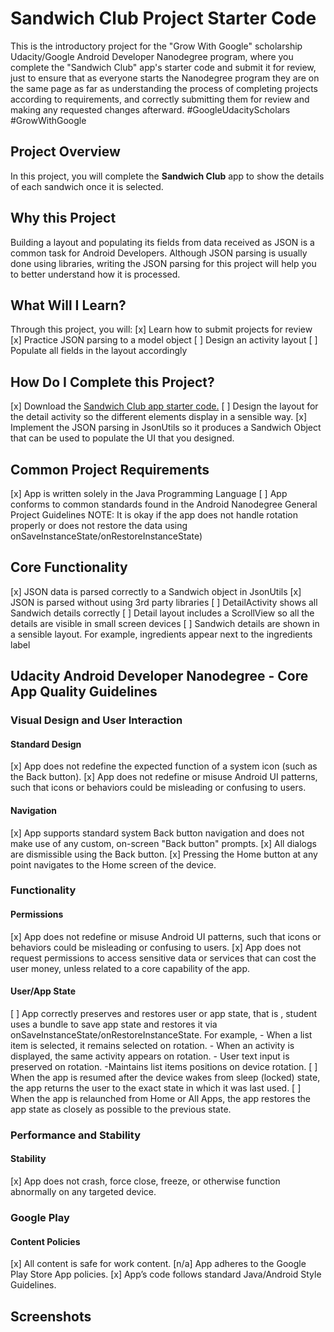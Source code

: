 # Sandwich Club Project Starter Code

This is the introductory project for the "Grow With Google" scholarship Udacity/Google Android Developer Nanodegree 
program, where you complete the "Sandwich Club" app's starter code and submit it for review, just to ensure that as 
everyone starts the Nanodegree program they are on the same page as far as understanding the process of completing 
projects according to requirements, and correctly submitting them for review and making any requested changes 
afterward. #GoogleUdacityScholars #GrowWithGoogle

## Project Overview
In this project, you will complete the **Sandwich Club** app to
show the details of each sandwich once it is selected.

## Why this Project

Building a layout and populating its fields from data received as JSON
is a common task for Android Developers. Although JSON parsing is usually
done using libraries, writing the JSON parsing for this project will
help you to better understand how it is processed.

## What Will I Learn?
Through this project, you will:
[x] Learn how to submit projects for review
[x] Practice JSON parsing to a model object
[ ] Design an activity layout
[ ] Populate all fields in the layout accordingly

## How Do I Complete this Project?
[x] Download the [Sandwich Club app starter code.](https://github.com/udacity/sandwich-club-starter-code)
[ ] Design the layout for the detail activity so the different elements display in a sensible way. 
[x] Implement the JSON parsing in JsonUtils so it produces a Sandwich Object that can be used to populate the UI that you designed.

## Common Project Requirements
[x] App is written solely in the Java Programming Language
[ ] App conforms to common standards found in the Android Nanodegree General Project Guidelines NOTE: It is okay if the app does not handle rotation properly or does not restore the data using onSaveInstanceState/onRestoreInstanceState)

## Core Functionality
[x] JSON data is parsed correctly to a Sandwich object in JsonUtils
[x] JSON is parsed without using 3rd party libraries
[ ] DetailActivity shows all Sandwich details correctly
[ ] Detail layout includes a ScrollView so all the details are visible in small screen devices
[ ] Sandwich details are shown in a sensible layout. For example, ingredients appear next to the ingredients label

## Udacity Android Developer Nanodegree - Core App Quality Guidelines
### Visual Design and User Interaction
#### Standard Design
[x] App does not redefine the expected function of a system icon (such as the Back button).
[x] App does not redefine or misuse Android UI patterns, such that icons or behaviors could be misleading or confusing to users.

#### Navigation
[x] App supports standard system Back button navigation and does not make use of any custom, on-screen "Back button" prompts.
[x] All dialogs are dismissible using the Back button.
[x] Pressing the Home button at any point navigates to the Home screen of the device.

### Functionality
#### Permissions
[x] App does not redefine or misuse Android UI patterns, such that icons or behaviors could be misleading or confusing to users.
[x] App does not request permissions to access sensitive data or services that can cost the user money, unless related to a core capability of the app.

#### User/App State
[ ] App correctly preserves and restores user or app state, that is , student uses a bundle to save app state and restores it via onSaveInstanceState/onRestoreInstanceState. For example,
    - When a list item is selected, it remains selected on rotation.
    - When an activity is displayed, the same activity appears on rotation.
    - User text input is preserved on rotation.
    -Maintains list items positions on device rotation.
[ ] When the app is resumed after the device wakes from sleep (locked) state, the app returns the user to the exact state in which it was last used.
[ ] When the app is relaunched from Home or All Apps, the app restores the app state as closely as possible to the previous state.

### Performance and Stability
#### Stability
[x] App does not crash, force close, freeze, or otherwise function abnormally on any targeted device.

### Google Play
#### Content Policies
[x] All content is safe for work content.
[n/a] App adheres to the Google Play Store App policies.
[x] App’s code follows standard Java/Android Style Guidelines.

## Screenshots

